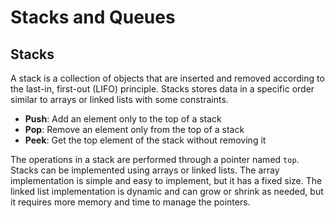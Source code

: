 # Stacks and Queues

## Stacks

A stack is a collection of objects that are inserted and removed according to the last-in, first-out (LIFO) principle. Stacks stores data in a specific order similar to arrays or linked lists with some constraints.

- **Push**: Add an element only to the top of a stack
- **Pop**: Remove an element only from the top of a stack
- **Peek**: Get the top element of the stack without removing it

The operations in a stack are performed through a pointer named `top`.
Stacks can be implemented using arrays or linked lists. The array implementation is simple and easy to implement, but it has a fixed size. The linked list implementation is dynamic and can grow or shrink as needed, but it requires more memory and time to manage the pointers.
